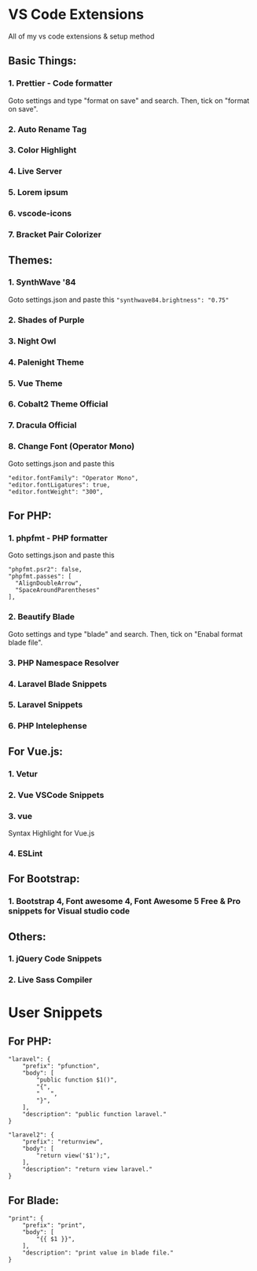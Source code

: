 # VS Code Extensions
All of my vs code extensions &amp; setup method

## Basic Things:
### 1. Prettier - Code formatter
Goto settings and type "format on save" and search. Then, tick on "format on save".

### 2. Auto Rename Tag

### 3. Color Highlight

### 4. Live Server

### 5. Lorem ipsum

### 6. vscode-icons

### 7. Bracket Pair Colorizer

## Themes:
### 1. SynthWave '84
Goto settings.json and paste this
```` "synthwave84.brightness": "0.75" ````

### 2. Shades of Purple

### 3. Night Owl

### 4. Palenight Theme

### 5. Vue Theme

### 6. Cobalt2 Theme Official

### 7. Dracula Official

### 8. Change Font (Operator Mono)
Goto settings.json and paste this
```` 
"editor.fontFamily": "Operator Mono",
"editor.fontLigatures": true,
"editor.fontWeight": "300",
````

## For PHP:
### 1. phpfmt - PHP formatter
Goto settings.json and paste this
````
"phpfmt.psr2": false,
"phpfmt.passes": [
  "AlignDoubleArrow",
  "SpaceAroundParentheses"
],
````

### 2. Beautify Blade
Goto settings and type "blade" and search. Then, tick on "Enabal format blade file".

### 3. PHP Namespace Resolver

### 4. Laravel Blade Snippets

### 5. Laravel Snippets

### 6. PHP Intelephense

## For Vue.js:

### 1. Vetur

### 2. Vue VSCode Snippets

### 3. vue
Syntax Highlight for Vue.js

### 4. ESLint

## For Bootstrap:
### 1. Bootstrap 4, Font awesome 4, Font Awesome 5 Free & Pro snippets for Visual studio code

## Others:
### 1. jQuery Code Snippets

### 2. Live Sass Compiler

# User Snippets
## For PHP:
````
"laravel": {
	"prefix": "pfunction",
	"body": [
		"public function $1()",
		"{",
		"	",
		"}",
	],
	"description": "public function laravel."
}
````
````
"laravel2": {
	"prefix": "returnview",
	"body": [
		"return view('$1');",
	],
	"description": "return view laravel."
}
````

## For Blade:
````
"print": {
	"prefix": "print",
	"body": [
		"{{ $1 }}",
	],
	"description": "print value in blade file."
}
````
